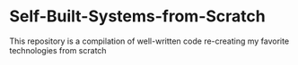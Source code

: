# Self-Built-Systems-from-Scratch
This repository is a compilation of well-written code re-creating my favorite technologies from scratch
